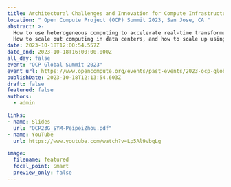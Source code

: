 ```yaml
---
title: Architectural Challenges and Innovation for Compute Infrastructure Co-Design 
location: " Open Compute Project (OCP) Summit 2023, San Jose, CA "
abstract: >-
  How to use heterogeneous computing to accelerate real-time transformer inference?
  How to scale out computing in data centers, and how to scale up using chiplets?
date: 2023-10-18T12:00:54.557Z
date_end: 2023-10-18T16:00:00.000Z
all_day: false
event: "OCP Global Summit 2023"
event_url: https://www.opencompute.org/events/past-events/2023-ocp-global-summit
publishDate: 2023-10-18T12:13:54.603Z
draft: false
featured: false
authors:
  - admin

links:
- name: Slides
  url: "OCP23G_SYM-PeipeiZhou.pdf" 
- name: YouTube 
  url: https://www.youtube.com/watch?v=Lp5Al9vbqLg 

image:
  filename: featured
  focal_point: Smart
  preview_only: false
---
```

